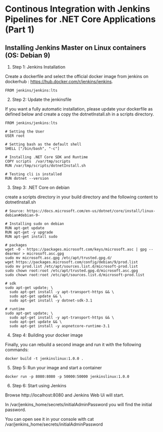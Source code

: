 # Continous Integration with Jenkins Pipelines for .NET Core Applications (Part 1)

## Installing Jenkins Master on Linux containers (OS: Debian 9)

1. Step 1: Jenkins Installation

Create a dockerfile and select the official docker image from 
jenkins on dockerhub : https://hub.docker.com/r/jenkins/jenkins.

```
FROM jenkins/jenkins:lts

```
2. Step 2: Update the jenkinsfile
            
If you want a fully automatic installation, please update your dockerfile as defined below and create a copy the dotnetInstall.sh in a scripts directory.

```
FROM jenkins/jenkins:lts

# Setting the User
USER root

# Setting bash as the default shell
SHELL ["/bin/bash", "-c"]

# Installing .NET Core SDK and Runtime
COPY scripts  /var/tmp/scripts
RUN /var/tmp/scripts/dotnetInstall.sh

# Testing cli is installed
RUN dotnet --version

```
3. Step 3: .NET Core on debian

create a scripts directory in your build directory and the following content to dotnetInstall.sh

```
# Source: https://docs.microsoft.com/en-us/dotnet/core/install/linux-debian#debian-9-

# Installing sudo on debian
RUN apt-get update
RUN apt-get -y upgrade
RUN apt-get install sudo

# packages
wget -O - https://packages.microsoft.com/keys/microsoft.asc | gpg --dearmor > microsoft.asc.gpg
sudo mv microsoft.asc.gpg /etc/apt/trusted.gpg.d/
wget https://packages.microsoft.com/config/debian/9/prod.list
sudo mv prod.list /etc/apt/sources.list.d/microsoft-prod.list
sudo chown root:root /etc/apt/trusted.gpg.d/microsoft.asc.gpg
sudo chown root:root /etc/apt/sources.list.d/microsoft-prod.list

# sdk
sudo apt-get update; \
  sudo apt-get install -y apt-transport-https && \
  sudo apt-get update && \
  sudo apt-get install -y dotnet-sdk-3.1

# runtime
sudo apt-get update; \
  sudo apt-get install -y apt-transport-https && \
  sudo apt-get update && \
  sudo apt-get install -y aspnetcore-runtime-3.1
```


4. Step 4: Building your docker image

Finally, you can rebuild a second image and run it with the following commands:

```
docker build -t jenkinslinux:1.0.0 .
```

5. Step 5: Run your image and start a container

```
docker run -p 8080:8080 -p 50000:50000 jenkinslinux:1.0.0
```

6. Step 6: Start using Jenkins

Browse http://localhost:8080 and Jenkins Web Ui will start. 

In /var/jenkins_home/secrets/initialAdminPassword you will find the initial password.

You can open see it in your console with cat /var/jenkins_home/secrets/initialAdminPassword